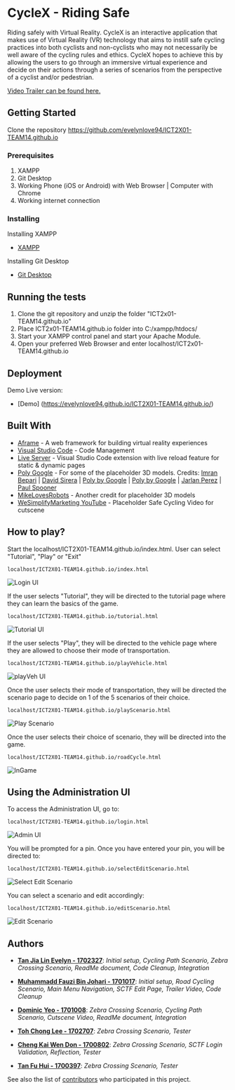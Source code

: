 # CycleX - Riding Safe

Riding safely with Virtual Reality.
CycleX is an interactive application that makes use of Virtual Reality (VR) technology that aims to instill safe cycling practices into both cyclists and non-cyclists who may not necessarily be well aware of the cycling rules and ethics. CycleX hopes to achieve this by allowing the users to go through an immersive virtual experience and decide on their actions through a series of scenarios from the perspective of a cyclist and/or pedestrian.

[Video Trailer can be found here.](https://www.youtube.com/watch?v=GPVfS7wUBUQ&feature=youtu.be)

## Getting Started

Clone the repository https://github.com/evelynlove94/ICT2X01-TEAM14.github.io

### Prerequisites

1. XAMPP 
2. Git Desktop
3. Working Phone (iOS or Android) with Web Browser | Computer with Chrome
4. Working internet connection

### Installing

Installing XAMPP

* [XAMPP](https://www.apachefriends.org/index.html)

Installing Git Desktop

* [Git Desktop](https://desktop.github.com/)

## Running the tests

1. Clone the git repository and unzip the folder "ICT2x01-TEAM14.github.io"
2. Place ICT2x01-TEAM14.github.io folder into C:/xampp/htdocs/
3. Start your XAMPP control panel and start your Apache Module.
4. Open your preferred Web Browser and enter localhost/ICT2x01-TEAM14.github.io

## Deployment

Demo Live version:
* [Demo] (https://evelynlove94.github.io/ICT2X01-TEAM14.github.io/) 

## Built With

* [Aframe](https://aframe.io/) - A web framework for building virtual reality experiences 
* [Visual Studio Code](https://code.visualstudio.com/) - Code Management
* [Live Server](https://marketplace.visualstudio.com/items?itemName=ritwickdey.LiveServer) - Visual Studio Code extension with live reload feature for static & dynamic pages
* [Poly Google](https://poly.google.com/) - For some of the placeholder 3D models. Credits: [Imran Bepari](https://poly.google.com/view/2WOXO0LlL0K) | [David Sirera](https://poly.google.com/view/a_HKCtYAv2W) | [Poly by Google](https://poly.google.com/view/0-j0ksmXXtz) | [Poly by Google](https://poly.google.com/view/5v5j_lqOHTO) | [Jarlan Perez](https://poly.google.com/view/5eb8E34txWa) | [Paul Spooner](https://poly.google.com/view/1yfyze7uGxS)
* [MikeLovesRobots](https://github.com/mikelovesrobots/mmmm) - Another credit for placeholder 3D models
* [WeSimplifyMarketing YouTube](https://www.youtube.com/watch?v=_Tel8w_Pe2Q) - Placeholder Safe Cycling Video for cutscene

## How to play?

Start the localhost/ICT2X01-TEAM14.github.io/index.html. User can select "Tutorial", "Play" or "Exit"
```
localhost/ICT2X01-TEAM14.github.io/index.html
```
![Login UI](https://raw.githubusercontent.com/evelynlove94/ICT2X01-TEAM14.github.io/master/README.md%20images/Index.PNG?token=Aeaf7GvktHspTicSO-bwLM9zniNoXs-Lks5b_5aywA%3D%3D)

If the user selects "Tutorial", they will be directed to the tutorial page where they can learn the basics of the game.
```
localhost/ICT2X01-TEAM14.github.io/tutorial.html
```
![Tutorial UI](https://raw.githubusercontent.com/evelynlove94/ICT2X01-TEAM14.github.io/master/README.md%20images/tutorial.JPG)

If the user selects "Play", they will be directed to the vehicle page where they are allowed to choose their mode of transportation.
```
localhost/ICT2X01-TEAM14.github.io/playVehicle.html
```
![playVeh UI](https://raw.githubusercontent.com/evelynlove94/ICT2X01-TEAM14.github.io/master/README.md%20images/PlayVeh.PNG?token=Aeaf7OigpziJA5-Nq-M8GgYWEgOmcZ-yks5b_5ZWwA%3D%3D)

Once the user selects their mode of transportation, they will be directed the scenario page to decide on 1 of the 5 scenarios of their choice.
```
localhost/ICT2X01-TEAM14.github.io/playScenario.html
```
![Play Scenario](https://raw.githubusercontent.com/evelynlove94/ICT2X01-TEAM14.github.io/master/README.md%20images/selectScenario.PNG?token=Aeaf7M1wA_HkXnLryT-nyJYuODquO0Ptks5b_5ZwwA%3D%3D)

Once the user selects their choice of scenario, they will be directed into the game.
```
localhost/ICT2X01-TEAM14.github.io/roadCycle.html
```
![InGame](https://raw.githubusercontent.com/evelynlove94/ICT2X01-TEAM14.github.io/master/README.md%20images/InGame.PNG?token=Aeaf7Hc4OyukFhMkIZct7K8q0VIScZDNks5b_5aYwA%3D%3D)

## Using the Administration UI

To access the Administration UI, go to:
```
localhost/ICT2X01-TEAM14.github.io/login.html
```
![Admin UI](https://raw.githubusercontent.com/evelynlove94/ICT2X01-TEAM14.github.io/master/README.md%20images/Login.PNG?token=Aeaf7KCAEtWXsMQuffHdgheRYNV5e76Gks5b_5cywA%3D%3D)

You will be prompted for a pin. Once you have entered your pin, you will be directed to:
```
localhost/ICT2X01-TEAM14.github.io/selectEditScenario.html
```
![Select Edit Scenario](https://raw.githubusercontent.com/evelynlove94/ICT2X01-TEAM14.github.io/master/README.md%20images/EditScenario.PNG?token=Aeaf7BXu5oNyUoLfVeHVXjPUXgGAk5KXks5b_5dKwA%3D%3D)

You can select a scenario and edit accordingly:
```
localhost/ICT2X01-TEAM14.github.io/editScenario.html
```
![Edit Scenario](https://raw.githubusercontent.com/evelynlove94/ICT2X01-TEAM14.github.io/master/README.md%20images/EditingScenario.PNG?token=Aeaf7PgId0gb3c6_afNj79hk2esDd9YCks5b_5dgwA%3D%3D)

## Authors

* **[Tan Jia Lin Evelyn - 1702327](https://github.com/evelynlove94)**: *Initial setup, Cycling Path Scenario, Zebra Crossing Scenario, ReadMe document, Code Cleanup, Integration*

* **[Muhammadd Fauzi Bin Johari - 1701017](https://github.com/MFauz)**: *Initial setup, Road Cycling Scenario, Main Menu Navigation, SCTF Edit Page, Trailer Video, Code Cleanup*

* **[Dominic Yeo - 1701008](https://github.com/DominicYeo93)**: *Zebra Crossing Scenario, Cycling Path Scenario, Cutscene Video, ReadMe document, Integration*

* **[Toh Chong Lee - 1702707](https://github.com/chiongsterx)**: *Zebra Crossing Scenario, Tester*

* **[Cheng Kai Wen Don - 1700802](https://github.com/1700802)**: *Zebra Crossing Scenario, SCTF Login Validation, Reflection, Tester*

* **[Tan Fu Hui - 1700397](https://github.com/xxxx397)**: *Zebra Crossing Scenario, Tester*

See also the list of [contributors](https://github.com/evelynlove94/ICT2X01-TEAM14.github.io/graphs/contributors) who participated in this project.
